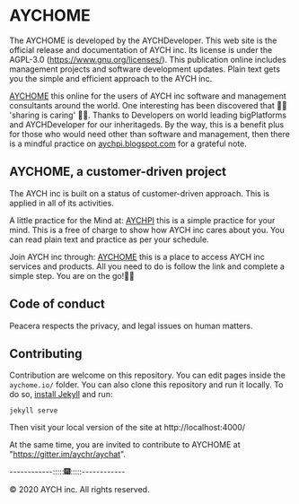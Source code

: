 # AYCHOME 

The AYCHOME is developed by the AYCHDeveloper. This web site is the official release and documentation of AYCH inc. Its license is under the AGPL-3.0 (https://www.gnu.org/licenses/).
This publication online includes management projects and software development updates. Plain text gets you the simple and efficient approach to the AYCH inc. 

[AYCHOME](https://aychome.github.io/) this online for the users of AYCH inc software and  management consultants around the world. One interesting has been discovered that 🎁🎁 'sharing is caring' 🎁🎁. Thanks to Developers on world leading bigPlatforms and AYCHDeveloper for our inheritageds. By the way, this is a benefit plus for those who would need other than software and management, then there is a mindful practice  on [aychpi.blogspot.com](https://aychpi.blogspot.com/) for a grateful note.


## AYCHOME, a customer-driven project
The AYCH inc is built on a status of customer-driven approach. This is applied in all of its activities.

A little practice for the Mind at:
[AYCHPI](https://aychpi.github.io/) this is a simple practice for your mind. This is a free of charge to show how AYCH inc cares about you. You can read plain text and practice as per your schedule.

Join AYCH inc through:
[AYCHOME](https://github.com/apps/aychome/) this is a place to access AYCH inc services and products. All you need to do is follow the link and complete a simple step. You are on the go!🐩🐩


## Code of conduct
Peacera respects the privacy, and legal issues on human matters.  


## Contributing

Contribution are welcome on this repository. You can edit pages inside the `aychome.io/` folder. You can also clone this repository and run it locally. To do so, [install Jekyll](https://jekyllrb.com/docs/installation/) and run:

```
jekyll serve
```

Then visit your local version of the site at http://localhost:4000/

At the same time, you are invited to contribute to AYCHOME at "https://gitter.im/aychr/aychat".


------------:::::🎆:::::------------

© 2020 AYCH inc. All rights reserved.
